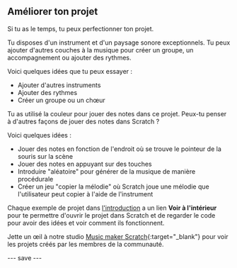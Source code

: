 ## Améliorer ton projet

Si tu as le temps, tu peux perfectionner ton projet.

Tu disposes d'un instrument et d'un paysage sonore exceptionnels. Tu peux ajouter d'autres couches à la musique pour créer un groupe, un accompagnement ou ajouter des rythmes.

Voici quelques idées que tu peux essayer :
- Ajouter d'autres instruments
- Ajouter des rythmes
- Créer un groupe ou un chœur

Tu as utilisé la couleur pour jouer des notes dans ce projet. Peux-tu penser à d'autres façons de jouer des notes dans Scratch ?

Voici quelques idées :
- Jouer des notes en fonction de l'endroit où se trouve le pointeur de la souris sur la scène
- Jouer des notes en appuyant sur des touches
- Introduire "aléatoire" pour générer de la musique de manière procédurale
- Créer un jeu "copier la mélodie" où Scratch joue une mélodie que l'utilisateur peut copier à l'aide de l'instrument

Chaque exemple de projet dans [l'introduction](.) a un lien **Voir à l'intérieur** pour te permettre d'ouvrir le projet dans Scratch et de regarder le code pour avoir des idées et voir comment ils fonctionnent.

Jette un œil à notre studio [Music maker Scratch](https://scratch.mit.edu/studios/30122192){:target="_blank"} pour voir les projets créés par les membres de la communauté.

--- save ---

